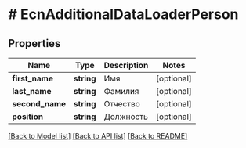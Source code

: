 # # EcnAdditionalDataLoaderPerson

## Properties

Name | Type | Description | Notes
------------ | ------------- | ------------- | -------------
**first_name** | **string** | Имя | [optional]
**last_name** | **string** | Фамилия | [optional]
**second_name** | **string** | Отчество | [optional]
**position** | **string** | Должность | [optional]

[[Back to Model list]](../../README.md#models) [[Back to API list]](../../README.md#endpoints) [[Back to README]](../../README.md)
